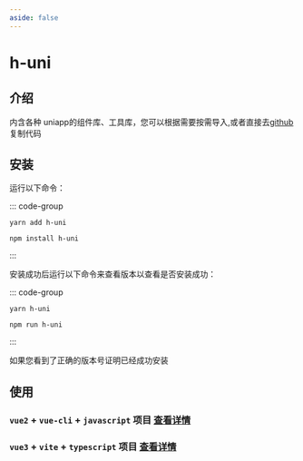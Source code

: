 ```yaml
---
aside: false
---
```


# h-uni

## 介绍

内含各种 uniapp的组件库、工具库，您可以根据需要按需导入,或者直接去[github](https://github.com/hewx815/h-uni)复制代码

## 安装

运行以下命令：

::: code-group
```shell[yarn]
yarn add h-uni
```
```shell[npm]
npm install h-uni
```
:::

安装成功后运行以下命令来查看版本以查看是否安装成功：

::: code-group
```shell[yarn]
yarn h-uni
```
```shell[npm]
npm run h-uni
```
:::

如果您看到了正确的版本号证明已经成功安装

## 使用

### `vue2` + `vue-cli` + `javascript` 项目 [查看详情]()

### `vue3` + `vite` + `typescript` 项目 [查看详情]()
